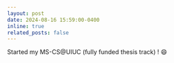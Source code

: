 ```yaml
---
layout: post
date: 2024-08-16 15:59:00-0400
inline: true
related_posts: false
---
```


Started my MS-CS@UIUC (fully funded thesis track) ! :smile:
